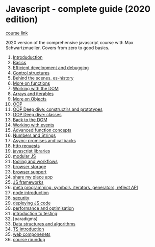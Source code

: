 # Javascript - complete guide (2020 edition)

[course link](https://www.udemy.com/course/javascript-the-complete-guide-2020-beginner-advanced)

2020 version of the comprehensive javascript course with Max Schwartzmueller. Covers from zero to good basics.

1. [Introduduction]()
2. [Basics]()
3. [Efficient development and debugging]()
4. [Control structures]()
5. [Behind the scenes, es-history]()
6. [More on functions]()
7. [Working with the DOM]()
8. [Arrays and iterables]()
9. [More on Objects]()
10. [OOP]()
11. [OOP Deep dive: constructirs and prototypes]()
12. [OOP Deep dive: classes]()
13. [Back to the DOM]()
14. [Working with events]()
15. [Advanced function concepts]()
16. [Numbers and Strings]()
17. [Async: promises and callbacks]()
18. [http requests]()
19. [javascript libraries]()
20. [modular JS]()
21. [tooling and workflows]()
22. [browser storage]()
23. [browser support]()
24. [share my place app]()
25. [JS frameworks]()
26. [meta programming: symbols, iterators, generators, reflect API]()
27. [node introduction]()
28. [security]()
29. [deploying JS code]()
30. [performance and optimisation]()
31. [introduction to testing]()
32. [paradigms]
33. [Data structures and algorithms]()
34. [TS introduction]()
35. [web componenets]()
36. [course roundup]()
